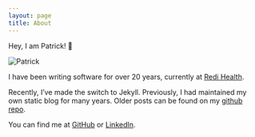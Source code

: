 ```yaml
---
layout: page
title: About
---
```


Hey, I am Patrick! 👋

<img id="patrick" src="{{site.url}}/assets/headshot.jpeg" title="Patrick" class="me"/>

I have been writing software for over 20 years, currently at [Redi Health](https://redi.health/).

Recently, I’ve made the switch to Jekyll. Previously, I had maintained my own static blog for many years. Older posts can be found on my [github repo](https://github.com/patricksimpson/posts).

You can find me at [GitHub](https://github.com/patricksimpson) or [LinkedIn](https://www.linkedin.com/in/simpsonpatrick/).
